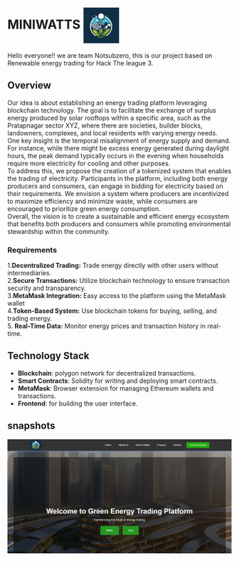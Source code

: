 # MINIWATTS  <img src="Resources/logo.jpg" alt="Logo" width="80" height="80" style="vertical-align: middle;">
<p>Hello everyone!! we are team Notsubzero, this is our project based on Renewable energy trading for Hack The league 3.</p>

## Overview
<P>Our idea is about establishing an energy trading platform leveraging blockchain technology. The goal is to facilitate the exchange of surplus energy produced by solar rooftops within a specific area, such as the Pratapnagar sector XYZ, where there are societies, builder blocks, landowners, complexes, and local residents with varying energy needs.
  <br> 
  One key insight is the temporal misalignment of energy supply and demand. For instance, while there might be excess energy generated during daylight hours, the peak demand typically occurs in the evening when households require more electricity for cooling and other purposes.
<br>
  To address this, we propose the creation of a tokenized system that enables the trading of electricity. Participants in the platform, including both energy producers and consumers, can engage in bidding for electricity based on their requirements. We envision a system where producers are incentivized to maximize efficiency and minimize waste, while consumers are encouraged to prioritize green energy consumption.
<br>
  Overall, the vision is to create a sustainable and efficient energy ecosystem that benefits both producers and consumers while promoting environmental stewardship within the community.
</P>

### Requirements 
<p>
 1.<b>Decentralized Trading:</b>  Trade energy directly with other users without intermediaries.<br>
 2.<b>Secure Transactions:</b> Utilize blockchain technology to ensure transaction security and transparency.<br>
3.<b>MetaMask Integration:</b> Easy access to the platform using the MetaMask wallet <br>
  4.<b>Token-Based System:</b> Use blockchain tokens for buying, selling, and trading energy.<br>
  5. <b>Real-Time Data:</b> Monitor energy prices and transaction history in real-time.
</p>

## Technology Stack

- **Blockchain**: polygon network for decentralized transactions.
- **Smart Contracts**: Solidity for writing and deploying smart contracts.
- **MetaMask**: Browser extension for managing Ethereum wallets and transactions.
- **Frontend**: for building the user interface.

## snapshots
<img src="Resources/Screenshot.png" alt="Logo"   style="vertical-align: middle;">
 
